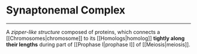 # Synaptonemal Complex
---
A *zipper-like structure* composed of proteins, which connects a [[Chromosomes|chromosome]] to its [[Homologs|homolog]] **tightly along their lengths** during part of [[Prophase I|prophase I]] of [[Meiosis|meiosis]].